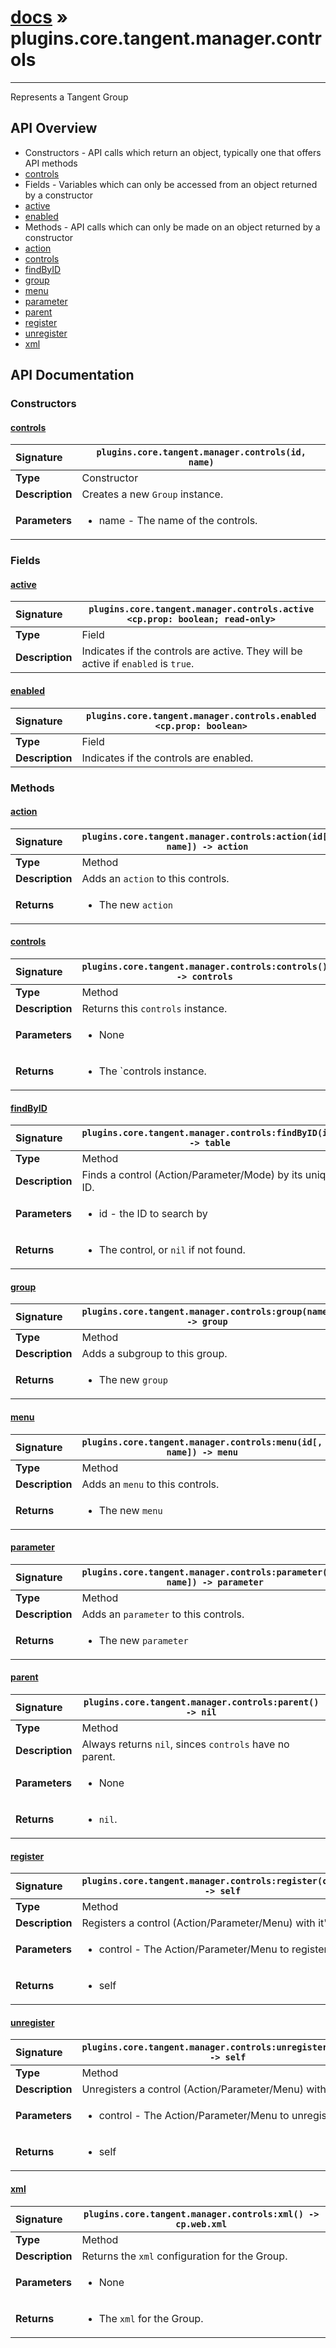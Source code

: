 # [docs](index.md) » plugins.core.tangent.manager.controls
---

Represents a Tangent Group

## API Overview
* Constructors - API calls which return an object, typically one that offers API methods
 * [controls](#controls)
* Fields - Variables which can only be accessed from an object returned by a constructor
 * [active](#active)
 * [enabled](#enabled)
* Methods - API calls which can only be made on an object returned by a constructor
 * [action](#action)
 * [controls](#controls)
 * [findByID](#findbyid)
 * [group](#group)
 * [menu](#menu)
 * [parameter](#parameter)
 * [parent](#parent)
 * [register](#register)
 * [unregister](#unregister)
 * [xml](#xml)

## API Documentation

### Constructors

#### [controls](#controls)
| <span style="float: left;">**Signature**</span> | <span style="float: left;">`plugins.core.tangent.manager.controls(id, name)` </span>                                                          |
| -----------------------------------------------------|---------------------------------------------------------------------------------------------------------|
| **Type**                                             | Constructor |
| **Description**                                      | Creates a new `Group` instance. |
| **Parameters**                                       | <ul><li>name      - The name of the controls.</li></ul> |

### Fields

#### [active](#active)
| <span style="float: left;">**Signature**</span> | <span style="float: left;">`plugins.core.tangent.manager.controls.active <cp.prop: boolean; read-only>` </span>                                                          |
| -----------------------------------------------------|---------------------------------------------------------------------------------------------------------|
| **Type**                                             | Field |
| **Description**                                      | Indicates if the controls are active. They will be active if `enabled` is `true`. |

#### [enabled](#enabled)
| <span style="float: left;">**Signature**</span> | <span style="float: left;">`plugins.core.tangent.manager.controls.enabled <cp.prop: boolean>` </span>                                                          |
| -----------------------------------------------------|---------------------------------------------------------------------------------------------------------|
| **Type**                                             | Field |
| **Description**                                      | Indicates if the controls are enabled. |

### Methods

#### [action](#action)
| <span style="float: left;">**Signature**</span> | <span style="float: left;">`plugins.core.tangent.manager.controls:action(id[, name]) -> action` </span>                                                          |
| -----------------------------------------------------|---------------------------------------------------------------------------------------------------------|
| **Type**                                             | Method |
| **Description**                                      | Adds an `action` to this controls. |
| **Returns**                                          | <ul><li>The new <code>action</code></li></ul> |

#### [controls](#controls)
| <span style="float: left;">**Signature**</span> | <span style="float: left;">`plugins.core.tangent.manager.controls:controls() -> controls` </span>                                                          |
| -----------------------------------------------------|---------------------------------------------------------------------------------------------------------|
| **Type**                                             | Method |
| **Description**                                      | Returns this `controls` instance. |
| **Parameters**                                       | <ul><li>None</li></ul> |
| **Returns**                                          | <ul><li>The `controls instance.</li></ul> |

#### [findByID](#findbyid)
| <span style="float: left;">**Signature**</span> | <span style="float: left;">`plugins.core.tangent.manager.controls:findByID(id) -> table` </span>                                                          |
| -----------------------------------------------------|---------------------------------------------------------------------------------------------------------|
| **Type**                                             | Method |
| **Description**                                      | Finds a control (Action/Parameter/Mode) by its unique ID. |
| **Parameters**                                       | <ul><li>id        - the ID to search by</li></ul> |
| **Returns**                                          | <ul><li>The control, or <code>nil</code> if not found.</li></ul> |

#### [group](#group)
| <span style="float: left;">**Signature**</span> | <span style="float: left;">`plugins.core.tangent.manager.controls:group(name) -> group` </span>                                                          |
| -----------------------------------------------------|---------------------------------------------------------------------------------------------------------|
| **Type**                                             | Method |
| **Description**                                      | Adds a subgroup to this group. |
| **Returns**                                          | <ul><li>The new <code>group</code></li></ul> |

#### [menu](#menu)
| <span style="float: left;">**Signature**</span> | <span style="float: left;">`plugins.core.tangent.manager.controls:menu(id[, name]) -> menu` </span>                                                          |
| -----------------------------------------------------|---------------------------------------------------------------------------------------------------------|
| **Type**                                             | Method |
| **Description**                                      | Adds an `menu` to this controls. |
| **Returns**                                          | <ul><li>The new <code>menu</code></li></ul> |

#### [parameter](#parameter)
| <span style="float: left;">**Signature**</span> | <span style="float: left;">`plugins.core.tangent.manager.controls:parameter(id[, name]) -> parameter` </span>                                                          |
| -----------------------------------------------------|---------------------------------------------------------------------------------------------------------|
| **Type**                                             | Method |
| **Description**                                      | Adds an `parameter` to this controls. |
| **Returns**                                          | <ul><li>The new <code>parameter</code></li></ul> |

#### [parent](#parent)
| <span style="float: left;">**Signature**</span> | <span style="float: left;">`plugins.core.tangent.manager.controls:parent() -> nil` </span>                                                          |
| -----------------------------------------------------|---------------------------------------------------------------------------------------------------------|
| **Type**                                             | Method |
| **Description**                                      | Always returns `nil`, sinces `controls` have no parent. |
| **Parameters**                                       | <ul><li>None</li></ul> |
| **Returns**                                          | <ul><li><code>nil</code>.</li></ul> |

#### [register](#register)
| <span style="float: left;">**Signature**</span> | <span style="float: left;">`plugins.core.tangent.manager.controls:register(control) -> self` </span>                                                          |
| -----------------------------------------------------|---------------------------------------------------------------------------------------------------------|
| **Type**                                             | Method |
| **Description**                                      | Registers a control (Action/Parameter/Menu) with it's ID |
| **Parameters**                                       | <ul><li>control       - The Action/Parameter/Menu to register</li></ul> |
| **Returns**                                          | <ul><li>self</li></ul> |

#### [unregister](#unregister)
| <span style="float: left;">**Signature**</span> | <span style="float: left;">`plugins.core.tangent.manager.controls:unregister(control) -> self` </span>                                                          |
| -----------------------------------------------------|---------------------------------------------------------------------------------------------------------|
| **Type**                                             | Method |
| **Description**                                      | Unregisters a control (Action/Parameter/Menu) with it's ID |
| **Parameters**                                       | <ul><li>control       - The Action/Parameter/Menu to unregister</li></ul> |
| **Returns**                                          | <ul><li>self</li></ul> |

#### [xml](#xml)
| <span style="float: left;">**Signature**</span> | <span style="float: left;">`plugins.core.tangent.manager.controls:xml() -> cp.web.xml` </span>                                                          |
| -----------------------------------------------------|---------------------------------------------------------------------------------------------------------|
| **Type**                                             | Method |
| **Description**                                      | Returns the `xml` configuration for the Group. |
| **Parameters**                                       | <ul><li>None</li></ul> |
| **Returns**                                          | <ul><li>The <code>xml</code> for the Group.</li></ul> |

